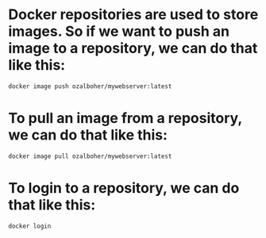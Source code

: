 # Docker repositories are used to store images. So if we want to push an image to a repository, we can do that like this:
```sh
docker image push ozalboher/mywebserver:latest
```
# To pull an image from a repository, we can do that like this:
```sh
docker image pull ozalboher/mywebserver:latest
```
# To login to a repository, we can do that like this:
```sh
docker login
```